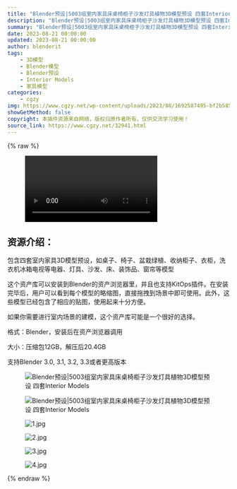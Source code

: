 ```yaml
---
title: "Blender预设|5003组室内家具床桌椅柜子沙发灯具植物3D模型预设 四套Interior Models"
description: "Blender预设|5003组室内家具床桌椅柜子沙发灯具植物3D模型预设 四套Interior Models"
summary: "Blender预设|5003组室内家具床桌椅柜子沙发灯具植物3D模型预设 四套Interior Models"
date: 2023-08-21 00:00:00
updated: 2023-08-21 00:00:00
author: blenderit
tags: 
    - 3D模型
    - Blender模型
    - Blender预设
    - Interior Models
    - 家具模型
categories:
    - cgzy
img: https://www.cgzy.net/wp-content/uploads/2023/08/1692587495-bf2b585aaeb7a04.webp
showGetMethod: false
copyright: 本插件资源来自网络，版权归原作者所有，仅供交流学习使用！
source_link: https://www.cgzy.net/32941.html
---
```


{% raw %}
<figure class="wp-block-video aligncenter"><video controls src="http://cloud.video.taobao.com/play/u/null/p/1/e/6/t/1/424289914195.mp4"></video></figure><div class="wp-block-pandastudio-title"><div class="title_style_01"><h2 id="h2-0">资源介绍：</h2></div></div><p class="is-style-text-indent-2em">包含四套室内家具3D模型预设，如桌子、椅子、盆栽绿植、收纳柜子、衣柜，洗衣机冰箱电视等电器、灯具、沙发、床、装饰品、窗帘等模型</p><p class="is-style-text-indent-2em">这个资产库可以安装到Blender的资产浏览器里，并且也支持KitOps插件。在安装完毕后，用户可以看到每个模型的略缩图，直接拖拽到场景中即可使用。此外，这些模型已经包含了相应的贴图，使用起来十分方便。</p><p class="is-style-text-indent-2em">如果你需要进行室内场景的建模，这个资产库可能是一个很好的选择。</p><div class="wp-block-pandastudio-tips"><div class="tip success "><p>格式：Blender，安装后在资产浏览器调用</p>
<p>大小：压缩包12GB，解压后20.4GB</p>
<p>支持Blender 3.0, 3.1, 3.2, 3.3或者更高版本</p>
</div></div><div class="wp-block-image is-style-border-round-and-with-shadow">
<figure class="aligncenter size-large"><img decoding="async" src="https://img.alicdn.com/imgextra/i1/717183932/O1CN01fZ62he1euuCVloQ7I_!!717183932.jpg" title="Blender预设|5003组室内家具床桌椅柜子沙发灯具植物3D模型预设 四套Interior Models" alt="Blender预设|5003组室内家具床桌椅柜子沙发灯具植物3D模型预设 四套Interior Models"></figure></div><div class="wp-block-image is-style-border-round-and-with-shadow">
<figure class="aligncenter size-large"><img decoding="async" src="https://img.alicdn.com/imgextra/i4/717183932/O1CN01xfqWlD1euu9I41dZv_!!717183932.gif" title="Blender预设|5003组室内家具床桌椅柜子沙发灯具植物3D模型预设 四套Interior Models" alt="Blender预设|5003组室内家具床桌椅柜子沙发灯具植物3D模型预设 四套Interior Models"></figure></div><div class="wp-block-image is-style-border-round-and-with-shadow">
<figure class="aligncenter"><img decoding="async" src="https://img.alicdn.com/imgextra/i3/717183932/O1CN01ELja6J1euuCWo3NQG_!!717183932.jpg" alt="1.jpg" title="Blender预设|5003组室内家具床桌椅柜子沙发灯具植物3D模型预设 四套Interior Models"></figure></div><div class="wp-block-image is-style-border-round-and-with-shadow">
<figure class="aligncenter"><img decoding="async" src="https://img.alicdn.com/imgextra/i2/717183932/O1CN01miC8jd1euuCQgXc4C_!!717183932.jpg" alt="2.jpg" title="Blender预设|5003组室内家具床桌椅柜子沙发灯具植物3D模型预设 四套Interior Models"></figure></div><div class="wp-block-image is-style-border-round-and-with-shadow">
<figure class="aligncenter"><img decoding="async" src="https://img.alicdn.com/imgextra/i1/717183932/O1CN01x354l31euuCa4Bpse_!!717183932.jpg" alt="3.jpg" title="Blender预设|5003组室内家具床桌椅柜子沙发灯具植物3D模型预设 四套Interior Models"></figure></div><div class="wp-block-image is-style-border-round-and-with-shadow">
<figure class="aligncenter"><img decoding="async" src="https://img.alicdn.com/imgextra/i1/717183932/O1CN01zpwxl91euuCTUWFB4_!!717183932.jpg" alt="4.jpg" title="Blender预设|5003组室内家具床桌椅柜子沙发灯具植物3D模型预设 四套Interior Models"></figure></div>
<div style="display: none">cgzy</div>
{% endraw %}